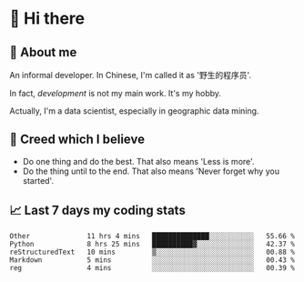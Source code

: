 # 👋 Hi there

## :speech_balloon: About me

An informal developer. In Chinese, I'm called it as '野生的程序员'.

In fact, _development_ is not my main work. It's my hobby.

Actually, I'm a data scientist, especially in geographic data mining.

## :see_no_evil: Creed which I believe

- Do one thing and do the best. That also means 'Less is more'.
- Do the thing until to the end. That also means 'Never forget why you started'.

## :chart_with_upwards_trend: Last 7 days my coding stats

<!--START_SECTION:waka-->
```text
Other              11 hrs 4 mins   ██████████████░░░░░░░░░░░   55.66 % 
Python             8 hrs 25 mins   ██████████▓░░░░░░░░░░░░░░   42.37 % 
reStructuredText   10 mins         ▒░░░░░░░░░░░░░░░░░░░░░░░░   00.88 % 
Markdown           5 mins          ░░░░░░░░░░░░░░░░░░░░░░░░░   00.43 % 
reg                4 mins          ░░░░░░░░░░░░░░░░░░░░░░░░░   00.39 % 
```
<!--END_SECTION:waka-->
